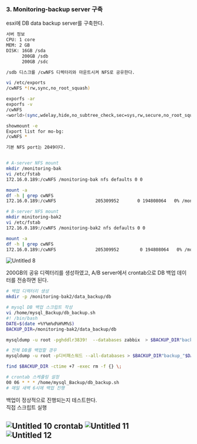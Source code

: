 ### 3. Monitoring-backup server 구축

esxi에 DB data backup server를 구축한다.

```bash
서버 정보
CPU: 1 core
MEM: 2 GB
DISK: 16GB /sda
      200GB /sdb
      200GB /sdc

/sdb 디스크를 /cwNFS 디렉터리와 마운트시켜 NFS로 공유한다.

vi /etc/exports
/cwNFS *(rw,sync,no_root_squash)

exporfs -ar
exporfs -v
/cwNFS          
<world>(sync,wdelay,hide,no_subtree_check,sec=sys,rw,secure,no_root_squash,no_all_squash)

showmount -e
Export list for mo-bg:
/cwNFS *

기본 NFS port는 2049이다.
```

```bash

# A-server NFS mount
mkdir /monitoring-bak
vi /etc/fstab
172.16.0.189:/cwNFS /monitoring-bak nfs defaults 0 0

mount -a
df -h | grep cwNFS
172.16.0.189:/cwNFS               205309952       0 194808064   0% /monitoring-bak

# B-server NFS mount
mkdir minitoring-bak2
vi /etc/fstab
172.16.0.189:/cwNFS /monitoring-bak2 nfs defaults 0 0

mount -a
df -h | grep cwNFS
172.16.0.189:/cwNFS               205309952        0 194808064   0% /monitoring-bak2
```

![Untitled 8](https://user-images.githubusercontent.com/84123877/207513286-08d263ff-6e48-4f49-b1fd-2480feec93ef.png)


200GB의 공유 디렉터리를 생성하였고, A/B server에서 crontab으로 DB 백업 데이터를 전송하면 된다.

```bash
# 백업 디렉터리 생성
mkdir -p /monitoring-bak2/data_backup/db

# mysql DB 백업 스크립트 작성
vi /home/mysql_Backup/db_backup.sh
#! /bin/bash
DATE=$(date +%Y%m%d%H%M%S)
BACKUP_DIR=/monitoring-bak2/data_backup/db

mysqldump -u root -pghddlr3839!  --databases zabbix  > $BACKUP_DIR"backup_"$DATE.sql

# 전체 DB를 백업할 경우
mysqldump -u root -p디비패스워드 --all-databases > $BACKUP_DIR"backup_"$DATE.sql

find $BACKUP_DIR -ctime +7 -exec rm -f {} \;

# crontab 스케쥴링 설정
00 06 * * * /home/mysql_Backup/db_backup.sh
# 매일 새벽 6시에 백업 진행
```
백업이 정상적으로 진행되는지 테스트한다.  
직접 스크립트 실행

![Untitled 10](https://user-images.githubusercontent.com/84123877/208339040-0711022c-c6fd-44f7-9e73-07b8e07c5767.png)
crontab 
![Untitled 11](https://user-images.githubusercontent.com/84123877/208339043-b851a55d-b2db-47b0-b5f6-874f0d571f88.png)  
![Untitled 12](https://user-images.githubusercontent.com/84123877/208339044-bd0f6139-5da9-4be8-a761-8476f33b5898.png)  
---
